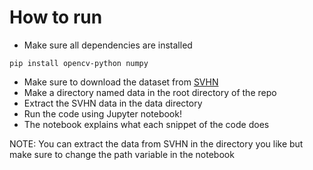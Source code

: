 # How to run
- Make sure all dependencies are installed
```shell
pip install opencv-python numpy
```
- Make sure to download the dataset from [SVHN](http://ufldl.stanford.edu/housenumbers/ "dataset")
- Make a directory named data in the root directory of the repo
- Extract the SVHN data in the data directory
- Run the code using Jupyter notebook!
- The notebook explains what each snippet of the code does

NOTE: You can extract the data from SVHN in the directory you like but make sure to change the path variable in the notebook
